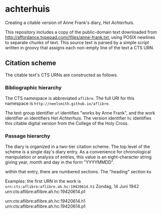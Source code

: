 # achterhuis

Creating a citable version of Anne Frank's diary, *Het Achterhuis*.

This repository includes a copy of the public-domain text downloaded from <http://affordance.typepad.com//files/anne-frank.txt>, using POSIX newlines to separate chunks of text.  This source text is parsed by a simple script written in groovy that assigns each non-empty line of the text a CTS URN.

## Citation scheme

The citable text's CTS URNs are constructed as follows.

### Bibliographic hierarchy

The CTS namespace is abbreviated `aflibre`.  The full URI for this namespace is `http://neelsmith.github.io/aflibre`.

The text group identifier `af` identifies "works by Anne Frank", and the work identifier `ah` identifiers *Het Achterhuis*.  The version identifier `hc` identifies this citable digital version from the College of the Holy Cross.

### Passage hierarchy

The diary is organized in a two-tier citation scheme.  The top level of the scheme is a single day's diary entry.  As a convenience for chronological manipulation or analysis of entries, this value is an eight-character string giving year, month and day in the form "YYYYMMDD".

  within that entry, there are numbered sections.  The "heading" section ks

Examples: the first URN in the work is `urn:cts:aflibre:aflibre.ah.hc:19420614.h1`       Zondag, 14 Juni 1942
urn:cts:aflibre:aflibre.ah.hc:19420614.p1

urn:cts:aflibre:aflibre.ah.hc:19420614.h1     
urn:cts:aflibre:aflibre.ah.hc:19420614.p1
